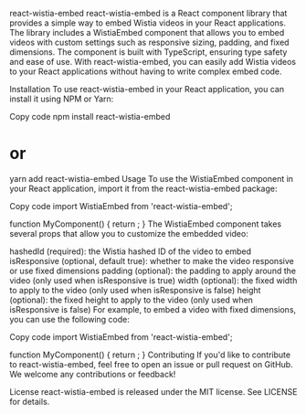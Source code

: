 react-wistia-embed
react-wistia-embed is a React component library that provides a simple way to embed Wistia videos in your React applications. The library includes a WistiaEmbed component that allows you to embed videos with custom settings such as responsive sizing, padding, and fixed dimensions. The component is built with TypeScript, ensuring type safety and ease of use. With react-wistia-embed, you can easily add Wistia videos to your React applications without having to write complex embed code.

Installation
To use react-wistia-embed in your React application, you can install it using NPM or Yarn:

Copy code
npm install react-wistia-embed

# or

yarn add react-wistia-embed
Usage
To use the WistiaEmbed component in your React application, import it from the react-wistia-embed package:

Copy code
import WistiaEmbed from 'react-wistia-embed';

function MyComponent() {
  return <WistiaEmbed hashedId="s3lqfi0zn7" />;
}
The WistiaEmbed component takes several props that allow you to customize the embedded video:

hashedId (required): the Wistia hashed ID of the video to embed
isResponsive (optional, default true): whether to make the video responsive or use fixed dimensions
padding (optional): the padding to apply around the video (only used when isResponsive is true)
width (optional): the fixed width to apply to the video (only used when isResponsive is false)
height (optional): the fixed height to apply to the video (only used when isResponsive is false)
For example, to embed a video with fixed dimensions, you can use the following code:

Copy code
import WistiaEmbed from 'react-wistia-embed';

function MyComponent() {
  return <WistiaEmbed hashedId="s3lqfi0zn7" isResponsive={false} width={640} height={480} />;
}
Contributing
If you'd like to contribute to react-wistia-embed, feel free to open an issue or pull request on GitHub. We welcome any contributions or feedback!

License
react-wistia-embed is released under the MIT license. See LICENSE for details.